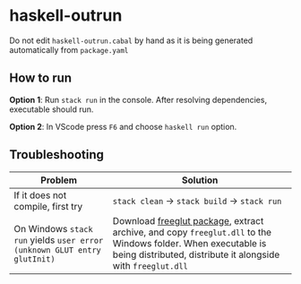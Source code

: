 # haskell-outrun

Do not edit `haskell-outrun.cabal` by hand as it is being generated automatically from `package.yaml`


## How to run
**Option 1**: Run `stack run` in the console. After resolving dependencies, executable should run.

**Option 2**: In VScode press `F6` and choose `haskell run` option.


## Troubleshooting
| Problem | Solution |
| - | - |
| If it does not compile, first try | `stack clean` -> `stack build` -> `stack run` |
|  On Windows `stack run` yields `user error (unknown GLUT entry glutInit)` | Download [freeglut package](https://www.transmissionzero.co.uk/software/freeglut-devel/), extract archive, and copy `freeglut.dll` to the Windows folder. When executable is being distributed, distribute it alongside with `freeglut.dll` |